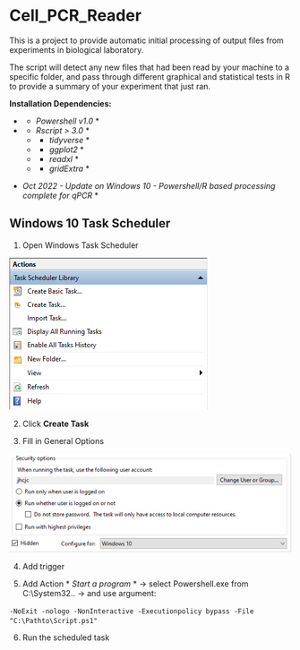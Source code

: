 # Cell_PCR_Reader

This is a project to provide automatic initial processing of output files from experiments in biological laboratory.

The script will detect any new files that had been read by your machine to a specific folder, and pass through different graphical and statistical tests in R to provide a summary of your experiment that just ran.

**Installation Dependencies:**
- * *Powershell v1.0* *
- * *Rscript > 3.0* *
  - * *tidyverse* *
  - * *ggplot2* *
  - * *readxl* *
  - * *gridExtra* *
  

* *Oct 2022 - Update on Windows 10 - Powershell/R based processing complete for qPCR* *

## Windows 10 Task Scheduler
1) Open Windows Task Scheduler

![Image1](https://raw.githubusercontent.com/jaychoi4830/Cell_PCR_Reader/main/image/Task_Scheduler1.PNG?token=GHSAT0AAAAAABXULXKEY6UW5VEDEOLTUA4WY2ILKLQ)

2) Click **Create Task**

3) Fill in General Options

![Image2](https://raw.githubusercontent.com/jaychoi4830/Cell_PCR_Reader/main/image/Task_Scheduler2.PNG?token=GHSAT0AAAAAABXULXKF3GXIFOCCXB6OG3MKY2ILKWQ)

4) Add trigger

5) Add Action * *Start a program* * -> select Powershell.exe from C:\System32\.. -> and use argument:

``-NoExit -nologo -NonInteractive -Executionpolicy bypass -File "C:\Pathto\Script.ps1"``

6) Run the scheduled task
